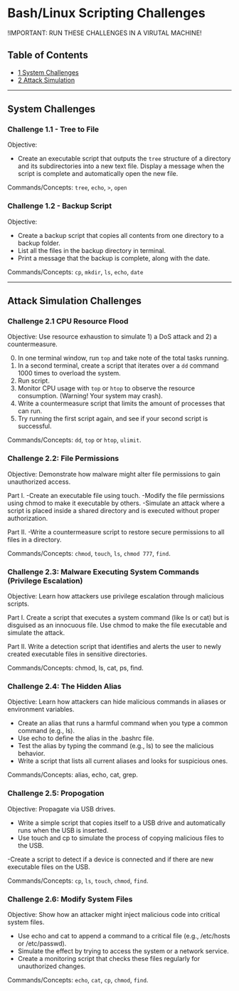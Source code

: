 # Bash/Linux Scripting Challenges 

!IMPORTANT: RUN THESE CHALLENGES IN A VIRUTAL MACHINE!

## Table of Contents
- [1 System Challenges](#System-Challenges)
- [2 Attack Simulation](#Attack-Simulation-Challenges)

---------

## System Challenges 

### Challenge 1.1 - Tree to File

Objective: 
- Create an executable script that outputs the `tree` structure of a directory and its subdirectories into a new text file. Display a message when the script is complete and automatically open the new file.

Commands/Concepts: `tree`, `echo`, `>`, `open`

### Challenge 1.2 - Backup Script  

Objective: 
- Create a backup script that copies all contents from one directory to a backup folder. 
- List all the files in the backup directory in terminal. 
- Print a message that the backup is complete, along with the date. 

Commands/Concepts: `cp`, `mkdir`, `ls`, `echo`, `date` 

--------

## Attack Simulation Challenges

### Challenge 2.1 CPU Resource Flood

Objective: Use resource exhaustion to simulate 1) a DoS attack and 2) a countermeasure.

0. In one terminal window, run `top` and take note of the total tasks running.
1. In a second terminal, create a script that iterates over a `dd` command 1000 times to overload the system.
2. Run script.
3. Monitor CPU usage with `top` or `htop` to observe the resource consumption. (Warning! Your system may crash).
4. Write a countermeasure script that limits the amount of processes that can run.
5. Try running the first script again, and see if your second script is successful. 

Commands/Concepts: `dd`, `top` or `htop`, `ulimit`.

### Challenge 2.2: File Permissions

Objective: Demonstrate how malware might alter file permissions to gain unauthorized access.

Part I. 
-Create an executable file using touch.
-Modify the file permissions using chmod to make it executable by others.
-Simulate an attack where a script is placed inside a shared directory and is executed without proper authorization.

Part II.
-Write a countermeasure script to restore secure permissions to all files in a directory.

Commands/Concepts: `chmod`, `touch`, `ls`, `chmod 777`, `find`.

### Challenge 2.3: Malware Executing System Commands (Privilege Escalation)

Objective: Learn how attackers use privilege escalation through malicious scripts.

Part I. 
Create a script that executes a system command (like ls or cat) but is disguised as an innocuous file.
Use chmod to make the file executable and simulate the attack.

Part II.
Write a detection script that identifies and alerts the user to newly created executable files in sensitive directories.

Commands/Concepts: chmod, ls, cat, ps, find.

### Challenge 2.4: The Hidden Alias

Objective: Learn how attackers can hide malicious commands in aliases or environment variables.

- Create an alias that runs a harmful command when you type a common command (e.g., ls).
- Use echo to define the alias in the .bashrc file.
- Test the alias by typing the command (e.g., ls) to see the malicious behavior.
- Write a script that lists all current aliases and looks for suspicious ones.

Commands/Concepts: alias, echo, cat, grep.

### Challenge 2.5: Propogation 

Objective: Propagate via USB drives.

- Write a simple script that copies itself to a USB drive and automatically runs when the USB is inserted.
- Use touch and cp to simulate the process of copying malicious files to the USB.

-Create a script to detect if a device is connected and if there are new executable files on the USB.

Commands/Concepts: `cp`, `ls`, `touch`, `chmod`, `find`.


### Challenge 2.6: Modify System Files

Objective: Show how an attacker might inject malicious code into critical system files.

- Use echo and cat to append a command to a critical file (e.g., /etc/hosts or /etc/passwd).
- Simulate the effect by trying to access the system or a network service.
- Create a monitoring script that checks these files regularly for unauthorized changes.

Commands/Concepts: `echo`, `cat`, `cp`, `chmod`, `find`.
